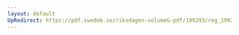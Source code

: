 ```yaml
---
layout: default
UpRedirect: https://pdf.swedeb.se/riksdagen-volumeG-pdf/199293/reg_199293/reg_199293_0228.pdf
---
```


